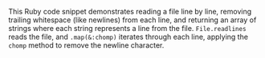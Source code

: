 This Ruby code snippet demonstrates reading a file line by line, removing trailing whitespace (like newlines) from each line, and returning an array of strings where each string represents a line from the file. `File.readlines` reads the file, and `.map(&:chomp)` iterates through each line, applying the `chomp` method to remove the newline character.